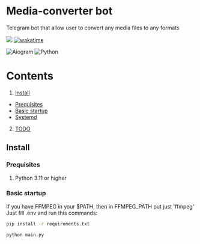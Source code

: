 # Media-converter bot
 Telegram bot that allow user to convert any media files to any formats

[<img src="https://img.shields.io/badge/Telegram-%40converter__media__bot-blue">](https://t.me/converter_media_bot)
[![wakatime](https://wakatime.com/badge/user/4d0cc4aa-e1c1-483b-8c80-199c9ea5d0c5/project/45475bdb-2f59-4d7a-b6aa-c7372321c08f.svg)](https://wakatime.com/badge/user/4d0cc4aa-e1c1-483b-8c80-199c9ea5d0c5/project/45475bdb-2f59-4d7a-b6aa-c7372321c08f.svg)

![Aiogram](https://img.shields.io/badge/aiogram-14354C?style=for-the-badge&logo=python&logoColor=white)
![Python](https://img.shields.io/badge/Python-3776AB?style=for-the-badge&logo=python&logoColor=white)

 # Contents
 1. <a href="#install">Install</a>
  * <a href="#prequisites">Prequisites</a> 
  * <a href="#basic-startup">Basic startup</a>
  * <a href="#systemd">Systemd</a>
 2. <a href="#todo">TODO</a>

## Install

### Prequisites
1. Python 3.11 or higher

### Basic startup
If you have FFMPEG in your $PATH, then in FFMPEG_PATH put just 'ffmpeg'
Just fill .env and run this commands:
```bash
pip install -r requirements.txt
```
```bash
python main.py
```